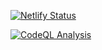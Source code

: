 [![Netlify Status](https://api.netlify.com/api/v1/badges/35b3443b-de51-489b-8c5f-3f35773b85bd/deploy-status)](https://danydodson-dev.netlify.app)

[![CodeQL Analysis](https://github.com/danydodson/danydodson-dev/actions/workflows/codeql.yml/badge.svg)](https://github.com/danydodson/danydodson-dev/actions/workflows/codeql.yml)